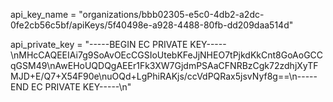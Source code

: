 
api_key_name = "organizations/bbb02305-e5c0-4db2-a2dc-0fe2cb56c5bf/apiKeys/5f40498e-a928-4488-80fb-dd209daa514d"

api_private_key = "-----BEGIN EC PRIVATE KEY-----\nMHcCAQEEIAi7g9SoAvOEcCGSIoUtebKFeJjNHEO7tPjkdKkCnt8GoAoGCCqGSM49\nAwEHoUQDQgAEEr1Fk3XW7GjdmPSAaCFNRBzCgk72zdhjXyTFMJD+E/Q7+X54F90e\nuOQd+LgPhiRAKjs/ccVdPQRax5jsvNyf8g==\n-----END EC PRIVATE KEY-----\n"